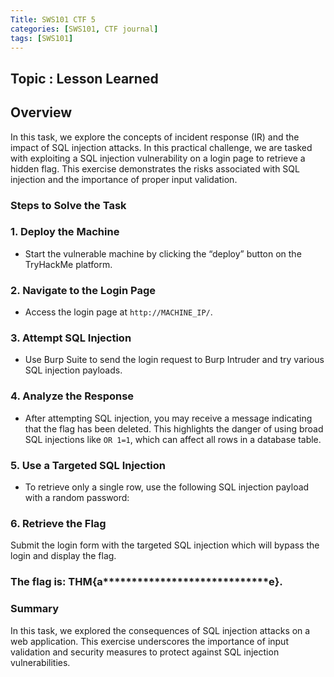 ```yaml
---
Title: SWS101 CTF 5
categories: [SWS101, CTF journal]
tags: [SWS101]
---
```

## Topic : Lesson Learned

## Overview
In this task, we explore the concepts of incident response (IR) and the impact of SQL injection attacks.
In this practical challenge, we are tasked with exploiting a SQL injection vulnerability on a login page to retrieve a hidden flag. This exercise demonstrates the risks associated with SQL injection and the importance of proper input validation.

### Steps to Solve the Task

### 1. Deploy the Machine
- Start the vulnerable machine by clicking the “deploy” button on the TryHackMe platform.

### 2. Navigate to the Login Page
- Access the login page at `http://MACHINE_IP/`.

### 3. Attempt SQL Injection
- Use Burp Suite to send the login request to Burp Intruder and try various SQL injection payloads.

### 4. Analyze the Response
- After attempting SQL injection, you may receive a message indicating that the flag has been deleted. This highlights the danger of using broad SQL injections like `OR 1=1`, which can affect all rows in a database table.

### 5. Use a Targeted SQL Injection
- To retrieve only a single row, use the following SQL injection payload with a random password:

### 6. Retrieve the Flag
Submit the login form with the targeted SQL injection which will bypass the login and display the flag.

### The flag is: THM{a*****************************e}.

### Summary
In this task, we explored the consequences of SQL injection attacks on a web application. This exercise underscores the importance of input validation and security measures to protect against SQL injection vulnerabilities.